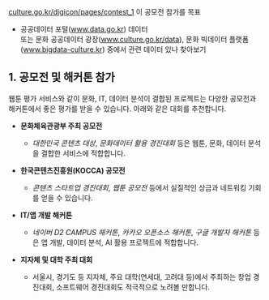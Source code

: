 [culture.go.kr/digicon/pages/contest_1](https://www.culture.go.kr/digicon/pages/contest_1)
이 공모전 참가를 목표
- 공공데이터 포털(www.data.go.kr) 데이터  
또는 문화 공공데이터 광장(www.culture.go.kr/data), 문화 빅데이터 플랫폼(www.bigdata-culture.kr) 중에서 관련 데이터 있나 찾아보기

## 1. **공모전 및 해커톤 참가**

웹툰 평가 서비스와 같이 문화, IT, 데이터 분석이 결합된 프로젝트는 다양한 공모전과 해커톤에서 좋은 평가를 받을 수 있습니다. 아래와 같은 대회를 추천합니다.

- **문화체육관광부 주최 공모전**
    
    - _대한민국 콘텐츠 대상_, _문화데이터 활용 경진대회_ 등은 웹툰, 문화, 데이터 분석을 결합한 서비스에 적합합니다.
        
- **한국콘텐츠진흥원(KOCCA) 공모전**
    
    - _콘텐츠 스타트업 경진대회_, _웹툰 공모전_ 등에서 실질적인 상금과 네트워킹 기회를 얻을 수 있습니다.
        
- **IT/앱 개발 해커톤**
    
    - _네이버 D2 CAMPUS 해커톤_, _카카오 오픈소스 해커톤_, _구글 개발자 해커톤_ 등은 앱 개발, 데이터 분석, AI 활용 프로젝트에 적합합니다.
        
- **지자체 및 대학 주최 대회**
    
    - 서울시, 경기도 등 지자체, 주요 대학(연세대, 고려대 등)에서 주최하는 창업 경진대회, 소프트웨어 경진대회도 적극적으로 노려볼 만합니다.